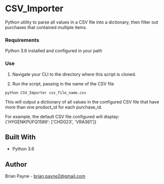 # CSV_Importer
Python utility to parse all values in a CSV file into a dictionary, then filter out purchases that contained multiple items.

### Requirements
Python 3.6 installed and configured in your path

### Use
1. Navigate your CLI to the directory where this script is cloned.

2. Run the script, passing in the name of the CSV file

```
python CSV_Importer csv_file_name.csv
```

This will output a dictionary of all values in the configured CSV file that have more than one product_id for each purchase_id.

For example, the default CSV file configured will display:
{'HYGENKPUFQ1589': ['CHD023', 'VRA361']}

## Built With
* Python 3.6

## Author
Brian Payne - [brian.payne2@gmail.com](mailto:brian.payne2@gmail.com)
